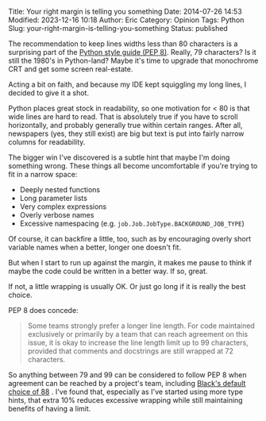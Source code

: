 Title: Your right margin is telling you something
Date: 2014-07-26 14:53
Modified: 2023-12-16 10:18
Author: Eric
Category: Opinion
Tags: Python
Slug: your-right-margin-is-telling-you-something
Status: published

The recommendation to keep lines widths less than 80 characters is a
surprising part of the [Python style guide (PEP
8)](http://legacy.python.org/dev/peps/pep-0008/). Really, 79 characters?
Is it still the 1980's in Python-land? Maybe it's time to upgrade that
monochrome CRT and get some screen real-estate.

<!--more-->

Acting a bit on faith, and because my IDE kept squiggling my long lines,
I decided to give it a shot.

Python places great stock in readability, so one motivation for &lt; 80
is that wide lines are hard to read. That is absolutely true if you have
to scroll horizontally, and probably generally true within certain
ranges. After all, newspapers (yes, they still exist) are big but text
is put into fairly narrow columns for readability.

The bigger win I've discovered is a subtle hint that maybe I'm doing
something wrong. These things all become uncomfortable if you're trying
to fit in a narrow space:

-   Deeply nested functions
-   Long parameter lists
-   Very complex expressions
-   Overly verbose names
-   Excessive namespacing (e.g. `job.Job.JobType.BACKGROUND_JOB_TYPE`)

Of course, it can backfire a little, too, such as by encouraging overly
short variable names when a better, longer one doesn't fit.

But when I start to run up against the margin, it makes me pause to
think if maybe the code could be written in a better way. If so, great.

If not, a little wrapping is usually OK. Or just go long if it is really
the best choice.

PEP 8 does concede:

> Some teams strongly prefer a longer line length. For code maintained exclusively or
> primarily by a team that can reach agreement on this issue, it is okay to increase the
> line length limit up to 99 characters, provided that comments and docstrings are still
> wrapped at 72 characters.

So anything between 79 and 99 can be considered to follow PEP 8 when agreement can be
reached by a project's team, including [Black's default choice of
88](https://black.readthedocs.io/en/stable/the_black_code_style/current_style.html#line-length)
. I've found that, especially as I've started using more type hints, that extra 10%
reduces excessive wrapping while still maintaining benefits of having a limit.
